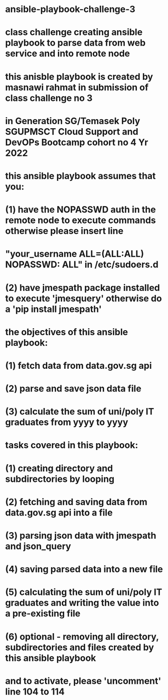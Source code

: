 # ansible-playbook-challenge-3
# class challenge creating ansible playbook to parse data from web service and into remote node
# this anisble playbook is created by masnawi rahmat in submission of class challenge no 3 
# in Generation SG/Temasek Poly SGUPMSCT Cloud Support and DevOPs Bootcamp cohort no 4 Yr 2022
# this ansible playbook assumes that you:
# (1) have the NOPASSWD auth in the remote node to execute commands otherwise please insert line 
# "your_username ALL=(ALL:ALL)       NOPASSWD: ALL" in /etc/sudoers.d
# (2) have jmespath package installed to execute 'jmesquery' otherwise do a 'pip install jmespath' 
# the objectives of this ansible playbook:
# (1) fetch data from data.gov.sg api
# (2) parse and save json data file
# (3) calculate the sum of uni/poly IT graduates from yyyy to yyyy 
# tasks covered in this playbook: 
# (1) creating directory and subdirectories by looping
# (2) fetching and saving data from data.gov.sg api into a file
# (3) parsing json data with jmespath and json_query
# (4) saving parsed data into a new file  
# (5) calculating the sum of uni/poly IT graduates and writing the value into a pre-existing file
# (6) optional - removing all directory, subdirectories and files created by this ansible playbook
# and to activate, please 'uncomment' line 104 to 114
